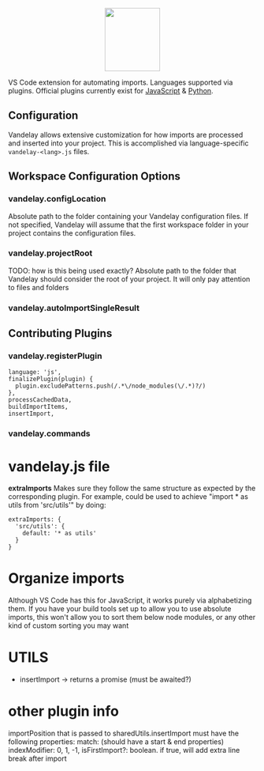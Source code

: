 <p align="center">
    <img src="https://raw.githubusercontent.com/ericbiewener/vscode-vandelay/master/artwork/logo.svg" width="112" height="128" />
</p>

VS Code extension for automating imports. Languages supported via plugins. Official plugins currently exist for [JavaScript](https://github.com/ericbiewener/vscode-vandelay-js) & [Python](https://github.com/ericbiewener/vscode-vandelay-py).

## Configuration
Vandelay allows extensive customization for how imports are processed and inserted into your project. This is accomplished via language-specific `vandelay-<lang>.js` files.

## Workspace Configuration Options

### vandelay.configLocation
Absolute path to the folder containing your Vandelay configuration files. If not specified, Vandelay will assume that the first workspace folder in your project contains the configuration files.

### vandelay.projectRoot
TODO: how is this being used exactly?
Absolute path to the folder that Vandelay should consider the root of your project. It will only pay attention to files and folders 


### vandelay.autoImportSingleResult

## Contributing Plugins

### vandelay.registerPlugin
    language: 'js',
    finalizePlugin(plugin) {
      plugin.excludePatterns.push(/.*\/node_modules(\/.*)?/)
    },
    processCachedData,
    buildImportItems,
    insertImport,

### vandelay.commands


# vandelay.js file

**extraImports**
Makes sure they follow the same structure as expected by the corresponding plugin. For example, could be used to achieve "import * as utils from 'src/utils'" by doing:

    extraImports: {
      'src/utils': {
        default: '* as utils'
      }
    }
    
# Organize imports
Although VS Code has this for JavaScript, it works purely via alphabetizing them. If you have your build tools set up to allow you to use absolute imports, this won't allow you to sort them below node modules, or any other kind of custom sorting you may want

# UTILS
- insertImport -> returns a promise (must be awaited?)

# other plugin info
  importPosition that is passed to sharedUtils.insertImport must have the following properties:
  match: (should have a start & end properties)
  indexModifier: 0, 1, -1,
  isFirstImport?: boolean. if true, will add extra line break after import
